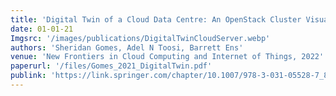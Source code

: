 ```yaml
---
title: 'Digital Twin of a Cloud Data Centre: An OpenStack Cluster Visualisation'
date: 01-01-21
Imgsrc: '/images/publications/DigitalTwinCloudServer.webp'
authors: 'Sheridan Gomes, Adel N Toosi, Barrett Ens'
venue: 'New Frontiers in Cloud Computing and Internet of Things, 2022'
paperurl: '/files/Gomes_2021_DigitalTwin.pdf' 
publink: 'https://link.springer.com/chapter/10.1007/978-3-031-05528-7_8'
---
```

